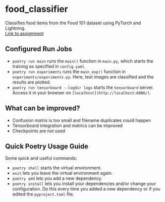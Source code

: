 # food_classifier

Classifies food items from the Food 101 dataset using PyTorch and Lightning.\
[Link to assignment](assignment.md)

## Configured Run Jobs

- `poetry run main` runs the `main()` function in `main.py`, which starts the training as specified in `config.yaml`.
- `poetry run experiments` runs the `main_exp()` function in `experiments/experiments.py`. Here, test images are classified and the results are plotted.
- `poetry run tensorboard --logdir logs` starts the `tensorboard` server. Access it in your browser on `[localhost](http://localhost:6006/)`.

## What can be improved?

- Confusion matrix is too small and filename duplicates could happen
- Tensorboard integration and metrics can be improved
- Checkpoints are not used

## Quick Poetry Usage Guide

Some quick and useful commands:

- `poetry shell` starts the virtual environment.
- `exit` lets you leave the virtual environment again.
- `poetry add` lets you add a new dependency.
- `poetry install` lets you install your dependencies and/or change your configuration. Do this every time you added a new dependency or if you edited the `pyproject.toml` file.
